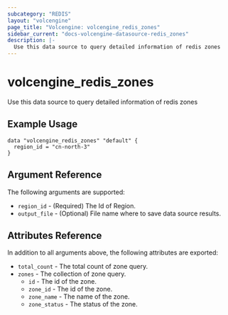 ```yaml
---
subcategory: "REDIS"
layout: "volcengine"
page_title: "Volcengine: volcengine_redis_zones"
sidebar_current: "docs-volcengine-datasource-redis_zones"
description: |-
  Use this data source to query detailed information of redis zones
---
```

# volcengine_redis_zones
Use this data source to query detailed information of redis zones
## Example Usage
```hcl
data "volcengine_redis_zones" "default" {
  region_id = "cn-north-3"
}
```
## Argument Reference
The following arguments are supported:
* `region_id` - (Required) The Id of Region.
* `output_file` - (Optional) File name where to save data source results.

## Attributes Reference
In addition to all arguments above, the following attributes are exported:
* `total_count` - The total count of zone query.
* `zones` - The collection of zone query.
    * `id` - The id of the zone.
    * `zone_id` - The id of the zone.
    * `zone_name` - The name of the zone.
    * `zone_status` - The status of the zone.


